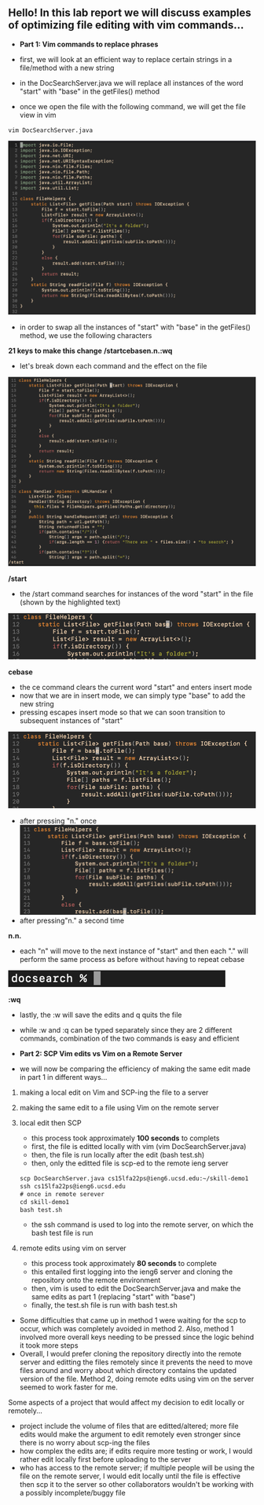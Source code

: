 ## **Hello! In this lab report we will discuss examples of optimizing file editing with vim commands...**

- **Part 1: Vim commands to replace phrases**

- first, we will look at an efficient way to replace certain strings in a file/method with a new string
- in the DocSearchServer.java we will replace all instances of the word "start" with "base" in the getFiles() method
- once we open the file with the following command, we will get the file view in vim

```
vim DocSearchServer.java
```

![Image](vimDSS.png)

- in order to swap all the instances of "start" with "base" in the getFiles() method, we use the following characters

**21 keys to make this change**
**/start<Enter>cebase<ESC>n.n.:wq**

- let's break down each command and the effect on the file

![Image](start.png)

**/start**
- the /start command searches for instances of the word "start" in the file (shown by the highlighted text)

![Image](cebase.png)

**cebase<ESC>**
- the ce command clears the current word "start" and enters insert mode
- now that we are in insert mode, we can simply type "base" to add the new string
- pressing <ESC> escapes insert mode so that we can soon transition to subsequent instances of "start"

![Image](replace1.png)
- after pressing "n." once
![Image](replace2.png)
- after pressing"n." a second time

**n.n.**
- each "n" will move to the next instance of "start" and then each "." will perform the same process as before without having to repeat cebase<ESC>

![Image](savequit.png)

**:wq**
- lastly, the :w will save the edits and q quits the file
- while :w and :q can be typed separately since they are 2 different commands, combination of the two commands is easy and efficient



- **Part 2: SCP Vim edits vs Vim on a Remote Server**
- we will now be comparing the efficiency of making the same edit made in part 1 in different ways...
1. making a local edit on Vim and SCP-ing the file to a server
2. making the same edit to a file using Vim on the remote server

1. local edit then SCP
    - this process took approximately **100 seconds** to complets
    - first, the file is editted locally with vim (vim DocSearchServer.java)
    - then, the file is run locally after the edit (bash test.sh)
    - then, only the editted file is scp-ed to the remote ieng server
    ```
    scp DocSearchServer.java cs15lfa22ps@ieng6.ucsd.edu:~/skill-demo1
    ssh cs15lfa22ps@ieng6.ucsd.edu
    # once in remote serever
    cd skill-demo1
    bash test.sh
    ```
    - the ssh command is used to log into the remote server, on which the bash test file is run

2. remote edits using vim on server
    - this process took approximately **80 seconds** to complete
    - this entailed first logging into the ieng6 server and cloning the repository onto the remote environment
    - then, vim is used to edit the DocSearchServer.java and make the same edits as part 1 (replacing "start" with "base")
    - finally, the test.sh file is run with bash test.sh

- Some difficulties that came up in method 1 were waiting for the scp to occur, which was completely avoided in method 2. Also, method 1 involved more overall keys needing to be pressed since the logic behind it took more steps
- Overall, I would prefer cloning the repository directly into the remote server and editting the files remotely since it prevents the need to move files around and worry about which directory contains the updated version of the file. Method 2, doing remote edits using vim on the server seemed to work faster for me. 

Some aspects of a project that would affect my decision to edit locally or remotely...
- project include the volume of files that are editted/altered; more file edits would make the argument to edit remotely even stronger since there is no worry about scp-ing the files
- how complex the edits are; if edits require more testing or work, I would rather edit locally first before uploading to the server
- who has access to the remote server; if multiple people will be using the file on the remote server, I would edit locally until the file is effective then scp it to the server so other collaborators wouldn't be working with a possibly incomplete/buggy file

